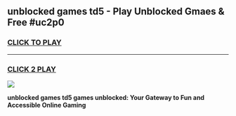
## unblocked games td5 - Play Unblocked Gmaes & Free #uc2p0
<h3>
<a href="https://news.freeplayer.one?title=unblocked_games_td5&ref=24F">CLICK TO PLAY</a></h3>
<hr>

<h3>
<a href="https://news.freeplayer.one?title=unblocked_games_td5&ref=24F">CLICK 2 PLAY</a>
  
</h3>

<a href="https://news.freeplayer.one?title=unblocked_games_td5&ref=24F/"><img src="https://clearcache.store/games.png"></a>


**unblocked games td5 games unblocked: Your Gateway to Fun and Accessible Online Gaming**
